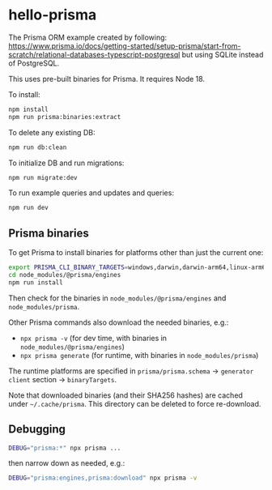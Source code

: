 # hello-prisma

The Prisma ORM example created by following: https://www.prisma.io/docs/getting-started/setup-prisma/start-from-scratch/relational-databases-typescript-postgresql
but using SQLite instead of PostgreSQL.

This uses pre-built binaries for Prisma. It requires Node 18. 

To install:
```bash
npm install
npm run prisma:binaries:extract
```

To delete any existing DB:
```bash
npm run db:clean
```

To initialize DB and run migrations:
```bash
npm run migrate:dev
```

To run example queries and updates and queries:
```bash
npm run dev
```


## Prisma binaries

To get Prisma to install binaries for platforms other than just the current one:

```bash
export PRISMA_CLI_BINARY_TARGETS=windows,darwin,darwin-arm64,linux-arm64-openssl-3.0.x,linux-musl-arm64-openssl-3.0.x
cd node_modules/@prisma/engines
npm run install
```

Then check for the binaries in `node_modules/@prisma/engines` and `node_modules/prisma`.

Other Prisma commands also download the needed binaries, e.g.:
- `npx prisma -v` (for dev time, with binaries in `node_modules/@prisma/engines`)
- `npx prisma generate` (for runtime, with binaries in `node_modules/prisma`)

The runtime platforms are specified in `prisma/prisma.schema` -> `generator client` section -> `binaryTargets`.

Note that downloaded binaries (and their SHA256 hashes) are cached under `~/.cache/prisma`. This directory can be deleted to force re-download.

## Debugging
```bash
DEBUG="prisma:*" npx prisma ...
```
then narrow down as needed, e.g.:

```bash
DEBUG="prisma:engines,prisma:download" npx prisma -v
```
